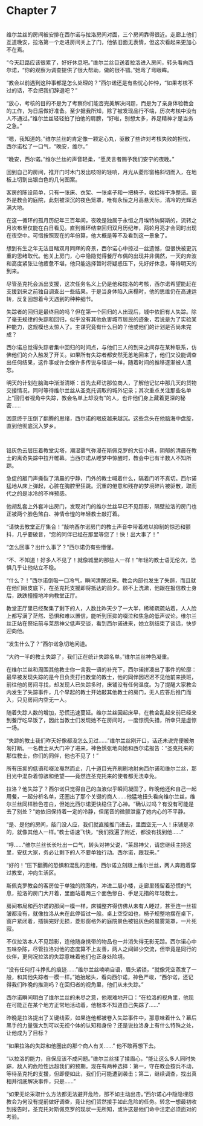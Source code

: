 # Chapter 7

<br>
维尔兰丝的房间被安排在西尔诺与拉洛房间对面，三个房间靠得很近。走廊上他们互道晚安，拉洛第一个走进房间关上了门，他依旧面无表情，但这次看起来更加心不在焉。

“今天赶路应该很累了，好好休息吧。”维尔兰丝目送着拉洛进入房间，转头看向西尔诺，“你的观察为调查提供了很大帮助，做的很不错。”她弯了弯眼眸。

“教会以前遇到这种事都是怎么处理的？”西尔诺还是有些忧心忡忡，“如果考核不过的话，不会把我们辞退吧？”

“放心，考核的目的不是为了考察你们能否完美解决问题，而是为了亲身体验教会的工作，为日后做好准备。至少据我所知，除了被发现品行不端，历次考核中没有人不通过。”维尔兰丝轻轻拍了拍他的肩膀，“好啦，别想太多，养足精神才是当务之急。”

“嗯，我知道的。”维尔兰丝的肯定像一颗定心丸，驱散了些许对考核失败的担忧，西尔诺松了一口气，“晚安，维尔。”

“晚安，西尔诺。”维尔兰丝的声音轻柔，“愿灵言者赐予我们安宁的夜晚。”

回到自己的房间，推开门时木门发出吱呀的轻响，月光从菱形窗格斜切而入，在地板上切割出银白色的几何图案。

客房的陈设简单，只有一张床、衣架、一张桌子和一把椅子，收拾得干净整洁。窗外是教会的庭院，此刻被深沉的夜色笼罩，唯有永恒之月高悬天际，清冷的光辉洒满大地。

在这一循环的孤月历纪年三百年间，夜晚是独属于永恒之月埃特纳努斯的，流转之月坎布里仅能在白日看见。直到循环结束回归双月历纪年，两轮月亮才会同时出现在夜空中。可惜按照现在的年份算，他大概是等不及看到这一景象了。

想到有生之年无法目睹双月同辉的奇景，西尔诺心中掠过一丝遗憾，但很快被更沉重的思绪取代。他关上房门，心中隐隐觉得餐厅布偶的出现并非偶然，一天的奔波和高度紧张让他疲惫不堪，他只能选择暂时将疑惑压下，先好好休息，等待明天的到来。

尽管圣克托会派出支援，这次任务名义上仍是他和拉洛的考核，西尔诺希望能赶在支援到来之前独自调查出一些结果。于是当身体陷入床榻时，他的思维仍在高速运转，反复回想着今天遇到的种种细节。

失踪者的回归是最终目的吗？但在第一个回归的人出现后，城中依旧有人失踪。除了毫无规律的失踪和回归，似乎没有其他危害城市居民的迹象，若说是为了实验某种能力，这规模也太惊人了。主谋究竟有什么目的？他或他们的计划是否尚未完成？

西尔诺总觉得失踪者集中回归的时间点，与他们三人的到来之间存在某种联系，仿佛他们的介入触发了开关。如果所有失踪者都安然无恙地回来了，他们又没能调查出任何结果，这件事或许会像许多传说与怪谈一样，随着时间的推移逐渐被人遗忘。

明天的计划在脑海中渐渐清晰：首先去拜访那位商人，了解他记忆中那几天的货物交接情况，同时等待维尔兰丝从圣克托调取的城外记录；其次重点关注那些名单上“回归者视角中失踪，教会名单上却没有”的人，也许他们身上藏着更深的秘密……

困意终于压倒了翻腾的思绪，西尔诺的眼皮越来越沉。这些念头在他脑海中盘旋，直到他彻底沉入梦乡。

<br>

铅灰色云层压着教堂尖塔，潮湿雾气弥漫在斯佩克罗的大街小巷，阴郁的清晨在教士的离奇失踪中拉开帷幕。当西尔诺从睡梦中惊醒时，教会中已有半数人不知所踪。

急促的敲门声撕裂了清晨的宁静，门外的教士喊着什么，隔着门听不真切。西尔诺猛地从床上弹起，心脏在胸腔里狂跳。沉重的倦意和残存的梦境碎片被驱散，取而代之的是冰冷的不祥预感。

他胡乱套上外套冲出房门，发现对门的维尔兰丝早已不见踪影，隔壁拉洛的房门也正被两个脸色煞白、神情仓惶的年轻教士敲打着。

“请快去教堂正厅集合！”敲响西尔诺房门的教士声音中带着难以抑制的惊恐和颤抖，几乎要破音，“您的同伴已经在那里等您了！快！出大事了！”

“怎么回事？出什么事了？”西尔诺仍有些懵懂。

“不、不知道！好多人不见了！就像城里的那些人一样！”年轻的教士语无伦次，恐惧几乎让他站立不稳。

“什么？！”西尔诺倒吸一口冷气，瞬间清醒过来。教会内部也发生了失踪，而且就在他们眼皮底下，在圣克托支援即将抵达的前夕。顾不上洗漱，他跟在报信教士身后，跌跌撞撞地冲向教堂正厅。

教堂正厅里已经聚集了剩下的人，人数比昨天少了一大半，稀稀疏疏站着，人人脸上都写满了茫然、恐惧和难以置信，能听到压抑的啜泣和焦急的低声议论。维尔兰丝正站在祭坛前与莱昂神父低声交谈，看到西尔诺进来，她立刻结束了谈话，快步迎向他。

“发生什么了？”西尔诺急切地问道。

“大约一半的教士失踪了，我们正在统计失踪名单。”维尔兰丝神色凝重。

在维尔兰丝和周围其他教士你一言我一语的补充下，西尔诺拼凑出了事件的轮廓：最早被发现失踪的是今日负责打扫教堂的教士，他的同伴因迟迟不见他前来换班，前往他的房间寻找，却发现人已失踪多时，床铺没有任何温度。为了提醒大家教会内发生了失踪事件，几个早起的教士开始敲其他教士的房门，无人应答后推门而入，只见房间内空无一人。

随着失踪人数的增加，恐慌迅速蔓延。维尔兰丝因起床早，在教会乱起来前已经来到餐厅吃早饭了，因此当教士们发现她不在房间时，一度惊慌失措，所幸只是虚惊一场。

“失踪的教士我们昨天好像都没怎么见过……”维尔兰丝刚开口，话还未说完便被匆匆打断。一名教士从大门冲了进来，神色慌张地向她和西尔诺报告：“圣克托来的那位教士，你们的同伴，他也不见了！”

所有压抑的低语和啜泣戛然而止，几十道目光齐刷刷地射向西尔诺和维尔兰丝，那目光中混杂着惊骇和绝望——竟然连圣克托来的使者都无法幸免。

拉洛？他失踪了？西尔诺只觉得自己的血液似乎瞬间凝固了，昨晚他还和自己一起用餐，一起分析名单，还圈出了那个关键的商人……他猛地扭头看向维尔兰丝，维尔兰丝同样脸色苍白，但她比西尔诺更快稳住了心神。“确认过吗？有没有可能是去了别处？”她依旧保持着一定的冷静，但尾音的微颤泄露了她内心的不平静。

“是、是他的房间，敲门没人应，我们就直接推门进去，里面空无一人！床铺是凉的，就像其他人一样。”教士语速飞快，“我们找遍了附近，都没有找到他……”

“呼……”维尔兰丝长长吐出一口气，转头对神父说，“莱昂神父，请您继续主持这里，安抚大家，务必让剩下的人不要单独行动。西尔诺，跟我来。”

“好的！”压下翻腾的恐惧和混乱的思绪，西尔诺立刻跟上维尔兰丝，两人奔跑着穿过教堂，冲向生活区。

斯佩克罗教会的客房位于单独的院落内，冲进二层小楼，走廊里残留着恐慌的气息，拉洛的房门大开着，里面站着两三个面色惨白、手足无措的年轻教士。

房间布局和西尔诺的那间一模一样，床铺整齐得仿佛从未有人睡过，甚至连一丝褶皱都没有，就像拉洛从未在此停留过一般。桌上空空如也，椅子规整地摆在桌下，窗户紧闭着，插销完好无损，菱形窗格外的庭院景色被铅灰色的晨雾笼罩，一片死寂。

不仅拉洛本人不见踪影，连他随身携带的物品也一并消失得无影无踪。西尔诺心中五味杂陈，尽管拉洛对他的态度算不上友善，两人之间鲜少交流，但毕竟是同行的伙伴，更何况拉洛的失踪意味着他们也正身处险境。

“没有任何打斗挣扎的痕迹……”维尔兰丝喃喃自语，眉头紧锁，“就像凭空蒸发了一般，和其他失踪者一模一样。”她抬起头，看向西尔诺，神色严峻，“西尔诺，还记得我们昨晚的推测吗？在回归者的视角里，他们从未失踪。”

西尔诺瞬间明白了维尔兰丝的未尽之意，他艰难地开口：“在拉洛的视角里，他现在可能正在某个地方正常地活动着，他根本不知道自己失踪了……”

昨晚是拉洛提出了关键线索，如果连他都被卷入失踪事件中，那意味着什么？幕后黑手的力量强大到可以无视个体的认知和身份？还是说拉洛身上有什么特殊之处，让他成为了目标？

“如果拉洛的失踪和他圈出的那个商人有关……” 他不敢再想下去。

“以拉洛的能力，自保应该不成问题。”维尔兰丝揉了揉眉心，“能让这么多人同时失踪，敌人的危险性远超我们的预期。现在有两种选择：第一，守在教会按兵不动，等待圣克托的支援，但即便如此，我们仍可能遭到袭击；第二，继续调查，找出真相并彻底解决事件，只是……”

“如果无论采取什么方法都无法避开危险，那不如主动出击。”西尔诺心中隐隐埋怨教会为何没有提前做好调查，竟让他们贸然接手如此危险的任务。转念一想最初收到报告时，圣克托对斯佩克罗的现状一无所知，或许这是他们命中注定必须面对的考验。
